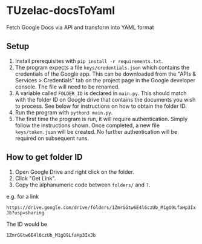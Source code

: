 # TUzelac-docsToYaml
Fetch Google Docs via API and transform into YAML format

## Setup

1. Install prerequisites with `pip install -r requirements.txt`.
2. The program expects a file `keys/credentials.json` which contains the credentials of the Google app. This can be downloaded from the "APIs & Services > Credentials" tab on the project page in the Google developer console. The file will need to be renamed.
3. A variable called `FOLDER_ID` is declared in `main.py`. This should match with the folder ID on Google drive that contains the documents you wish to process. See below for instructions on how to obtain the folder ID.
4. Run the program with `python3 main.py`.
5. The first time the program is run, it will require authentication. Simply follow the instructions shown. Once completed, a new file `keys/token.json` will be created. No further authentication will be required on subsequent runs.

## How to get folder ID

1. Open Google Drive and right click on the folder.
2. Click "Get Link".
3. Copy the alphanumeric code between `folders/` and `?`.

e.g. for a link

`https://drive.google.com/drive/folders/1ZmrGGtw6E4l6czUb_M1gO9LfaHp3IxJb?usp=sharing`

The ID would be

`1ZmrGGtw6E4l6czUb_M1gO9LfaHp3IxJb`